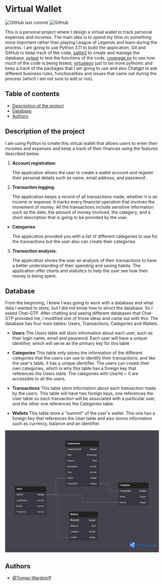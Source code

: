 # Virtual Wallet
![GitHub last commit](https://img.shields.io/github/last-commit/Tomas-Wardoloff/Virtual-Wallet?style=plastic)
![GitHub](https://img.shields.io/github/license/Tomas-Wardoloff/Virtual-Wallet?color=informational&style=plastic)

This is a personal project where I design a virtual wallet to track personal expenses and incomes. The main idea is to spend my time on something more important rather than playing League of Legends and learn during the process. 
I am going to use Python 3.11 to build the application, Git and GitHub to keep track of the code, [sqlite3](https://docs.python.org/3/library/sqlite3.html) to create and manage the database, [pytest](https://docs.pytest.org/en/7.3.x/contents.html) to test the functions of the code, [coverage.py](https://coverage.readthedocs.io/en/7.2.3/#) to see how much of the code is being tested, [virtualenv](https://docs.python.org/3/library/venv.html) just to be more pythonic and keep a track of the packages that I am going to use and also Chatgpt to ask different business rules, functionalities and issues that came out during the process (which I am not sure to add or not).

## Table of contents
- [Description of the project](#description-of-the-project)
- [Database](#database)
- [Authors](#authors)

## Description of the project
I am using Python to create this virtual wallet that allows users to enter their incomes and expenses and keep a track of their finances using the features described below.

1. **Account registration**:  

   The application allows the user to create a wallet account and register their personal details such as name, email address, and password .

2. **Transaction logging**:

   The application keeps a record of all transactions made, whether it is an income or expense. It tracks every financial operation that involves the movement of money. All the transactions include sensitive information such as the date, the amount of money involved, the category, and a short description that is going to be provided by the user.

- **Categories**

  The application provided you with a list of different categories to use for the transactions but the user also can create their categories.

3. **Transaction analysis**:

   The application shows the user an analysis of their transactions to have a better understanding of their spending and saving habits. The application offer charts and statistics to help the user see how their money is being spent.

## Database

From the beginning, I knew I was going to work with a database and what data I wanted to store, but I did not know how to struct the database. So I asked Chat-GTP.
After chatting and seeing different databases that Chat-GTP provided me, I modified one of those ideas and came out with this:
The database has four main tables: Users, Transactions, Categories and Wallets.

- **Users**
  The Users table will store information about each user, such as their login name, email and password. Each user will have a unique identifier, which will serve as the primary key for this table

- **Categories**
  This table only stores the information of the different categories that the users can use to identify their transactions, and like the user's table, it has a unique identifier. The users can create their own categories, which is why this table has a foreign key that references the Users table. The categories with UserId = 0 are accessible to all the users.
  
- **Transactions**
  This table store information about each transaction made by the users. This table will have two foreign keys, one references the User table so each transaction will be associated with a particular user, and the other one references the Categories table.

- **Wallets**
  This table store a "summit" of the user's wallet. This one has a foreign key that references the User table and also stores information such as currency, balance and an identifier.

<p align="center">
   <img src="https://raw.githubusercontent.com/Tomas-Wardoloff/Virtual-Wallet/main/docs/imgs/Database%20Diagram.png" alt="Database Diagram" width="600" height="400"/>
</p>

## Authors
- [@Tomas-Wardoloff](https://www.github.com/Tomas-Wardoloff)
